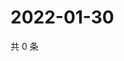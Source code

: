 # 2022-01-30

共 0 条

<!-- BEGIN WEIBO -->
<!-- 最后更新时间 Sun Jan 30 2022 17:13:42 GMT+0800 (China Standard Time) -->

<!-- END WEIBO -->
